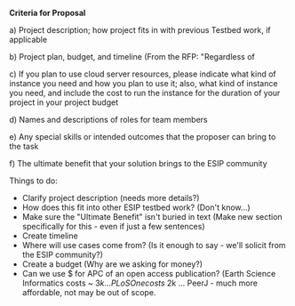 **Criteria for Proposal**

a) Project description; how project fits in with previous Testbed work, if applicableb) Project plan, budget, and timeline (From the RFP: "Regardless of c) If you plan to use cloud server resources, please indicate what kind of instance you need andhow you plan to use it; also, what kind of instance you need, and include the cost to run theinstance for the duration of your project in your project budgetd) Names and descriptions of roles for team memberse) Any special skills or intended outcomes that the proposer can bring to the taskf) The ultimate benefit that your solution brings to the ESIP community
Things to do: 
- Clarify project description (needs more details?)- How does this fit into other ESIP testbed work? (Don't know...) 
- Make sure the "Ultimate Benefit" isn't buried in text (Make new section specifically for this - even if just a few sentences)
- Create timeline
- Where will use cases come from? (Is it enough to say - we'll solicit from the ESIP community?)- Create a budget (Why are we asking for money?)
- Can we use $ for APC of an open access publication? (Earth Science Informatics costs ~ $3k... PLoS One costs ~$2k ... PeerJ - much more affordable, not may be out of scope. 
